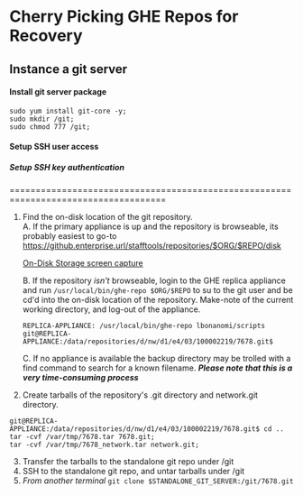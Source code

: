 # Cherry Picking GHE Repos for Recovery

## Instance a git server

#### Install git server package

```
sudo yum install git-core -y;
sudo mkdir /git;
sudo chmod 777 /git;
```

#### Setup SSH user access

##### Setup SSH key authentication

====================================================================================

1. Find the on-disk location of the git repository.  
    A. If the primary appliance is up and the repository is browseable, its probably easiest to go-to https://github.enterprise.url/stafftools/repositories/$ORG/$REPO/disk 
    
    [On-Disk Storage screen capture](images/On-Disk_Storage.png)
    
    B. If the repository *isn't* browseable, login to the GHE replica appliance and run ```/usr/local/bin/ghe-repo $ORG/$REPO``` to su to the git user and be cd'd into the on-disk location of the repository. Make-note of the current working directory, and log-out of the appliance.  
    
    ```
    REPLICA-APPLIANCE: /usr/local/bin/ghe-repo lbonanomi/scripts
    git@REPLICA-APPLIANCE:/data/repositories/d/nw/d1/e4/03/100002219/7678.git$
    ```
    C. If no appliance is available the backup directory may be trolled with a find command to search for a known filename. ***Please note that this is a very time-consuming process***

2. Create tarballs of the repository's .git directory and network.git directory.
  ```
  git@REPLICA-APPLIANCE:/data/repositories/d/nw/d1/e4/03/100002219/7678.git$ cd ..
  tar -cvf /var/tmp/7678.tar 7678.git;  
  tar -cvf /var/tmp/7678_network.tar network.git;  
  ```
3. Transfer the tarballs to the standalone git repo under /git  
4. SSH to the standalone git repo, and untar tarballs under /git  
5. *From another terminal* ```git clone $STANDALONE_GIT_SERVER:/git/7678.git```
  
